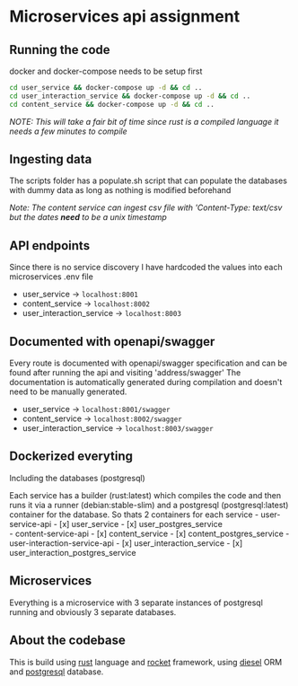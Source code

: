 # Microservices api assignment

## Running the code
docker and docker-compose needs to be setup first
```bash
cd user_service && docker-compose up -d && cd ..
cd user_interaction_service && docker-compose up -d && cd ..
cd content_service && docker-compose up -d && cd ..
```
_NOTE: This will take a fair bit of time since rust is a compiled language it needs a few minutes to compile_

## Ingesting data
The scripts folder has a populate.sh script that can populate the databases with dummy data as long as nothing is modified beforehand

_Note: The content service can ingest csv file with 'Content-Type: text/csv but the dates **need** to be a unix timestamp_ 


## API endpoints
Since there is no service discovery I have hardcoded the values into each microservices .env file

- user_service -> `localhost:8001`
- content_service -> `localhost:8002`
- user_interaction_service -> `localhost:8003`

## Documented with openapi/swagger
Every route is documented with openapi/swagger specification and can be found after running the api and visiting 'address/swagger'
The documentation is automatically generated during compilation and doesn't need to be manually generated.

- user_service -> `localhost:8001/swagger`
- content_service -> `localhost:8002/swagger`
- user_interaction_service -> `localhost:8003/swagger`


## Dockerized everyting
Including the databases (postgresql)

Each service has a builder (rust:latest) which compiles the code and then runs it via a runner (debian:stable-slim) and a postgresql (postgresql:latest) container for the database.
So thats 2 containers for each service
    - user-service-api
        - [x] user_service
        - [x] user_postgres_service  
    - content-service-api
        - [x] content_service
        - [x] content_postgres_service
    - user-interaction-service-api
        - [x] user_interaction_service
        - [x] user_interaction_postgres_service

## Microservices
Everything is a microservice with 3 separate instances of postgresql running and obviously 3 separate databases.


## About the codebase
This is build using [rust](https://www.rust-lang.org/) language and [rocket](https://rocket.rs) framework, using [diesel](https://diesel.rs) ORM and [postgresql](https://www.postgresql.org/) database.

